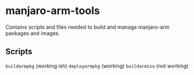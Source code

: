 # manjaro-arm-tools
Contains scripts and files needed to build and manage manjaro-arm packages and images.

## Scripts
`buildarmpkg` (working ish)
`deployarmpkg` (working)
`buildarmiso` (not working)

